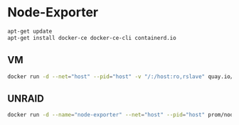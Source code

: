 # Node-Exporter

``` bash 
apt-get update
apt-get install docker-ce docker-ce-cli containerd.io
```

## VM

``` bash
docker run -d --net="host" --pid="host" -v "/:/host:ro,rslave" quay.io/prometheus/node-exporter:latest --path.rootfs=/host
```

## UNRAID

``` bash
docker run -d --name="node-exporter" --net="host" --pid="host" prom/node-exporter
```

